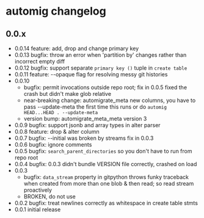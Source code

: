 # automig changelog

## 0.0.x

* 0.0.14 feature: add, drop and change primary key
* 0.0.13 bugfix: throw an error when 'partition by' changes rather than incorrect empty diff
* 0.0.12 bugfix: support separate `primary key ()` tuple in `create table`
* 0.0.11 feature: --opaque flag for resolving messy git histories
* 0.0.10
  - bugfix: permit invocations outside repo root; fix in 0.0.5 fixed the crash but didn't make glob relative
  - near-breaking change: automigrate_meta new columns, you have to pass --update-meta the first time this runs or do `automig HEAD...HEAD . --update-meta`
  - version bump: automigrate_meta_meta version 3
* 0.0.9 bugfix: support jsonb and array types in alter parser
* 0.0.8 feature: drop & alter column
* 0.0.7 bugfix: --initial was broken by streams fix in 0.0.3
* 0.0.6 bugfix: ignore comments
* 0.0.5 bugfix: `search_parent_directories` so you don't have to run from repo root
* 0.0.4 bugfix: 0.0.3 didn't bundle VERSION file correctly, crashed on load
* 0.0.3
	- bugfix: `data_stream` property in gitpython throws funky traceback when created from more than one blob & then read; so read stream proactively
	- BROKEN, do not use
* 0.0.2 bugfix: treat newlines correctly as whitespace in create table stmts
* 0.0.1 initial release
